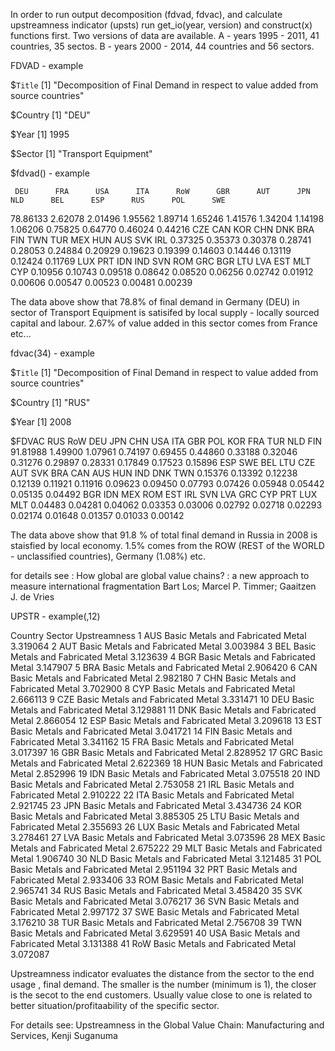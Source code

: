 In order to run output decomposition (fdvad, fdvac), and calculate upstreamness indicator (upsts) run get_io(year, version) and construct(x) functions first. Two versions of data are available. A - years 1995 - 2011, 41 countries, 35 sectos. B - years 2000 - 2014, 44 countries and 56 sectors. 



FDVAD - example

$`Title`
[1] "Decomposition of Final Demand in respect to value added from source countries"

$Country
[1] "DEU"

$Year
[1] 1995

$Sector
[1] "Transport Equipment"



$fdvad() - example

     DEU      FRA      USA      ITA      RoW      GBR      AUT      JPN      NLD      BEL      ESP      RUS      POL      SWE 
78.86133  2.62078  2.01496  1.95562  1.89714  1.65246  1.41576  1.34204  1.14198  1.06206  0.75825  0.64770  0.46024  0.44216 
     CZE      CAN      KOR      CHN      DNK      BRA      FIN      TWN      TUR      MEX      HUN      AUS      SVK      IRL 
 0.37325  0.35373  0.30378  0.28741  0.28053  0.24884  0.20929  0.19623  0.19399  0.14603  0.14446  0.13119  0.12424  0.11769 
     LUX      PRT      IDN      IND      SVN      ROM      GRC      BGR      LTU      LVA      EST      MLT      CYP 
 0.10956  0.10743  0.09518  0.08642  0.08520  0.06256  0.02742  0.01912  0.00606  0.00547  0.00523  0.00481  0.00239 


The data above show that 78.8% of final demand in Germany (DEU) in sector of Transport Equipment is satisifed by local supply - locally sourced capital and labour. 2.67% of value added in this sector comes from France etc...




fdvac(34) - example

$`Title`
[1] "Decomposition of Final Demand in respect to value added from source countries"

$Country
[1] "RUS"

$Year
[1] 2008

$FDVAC
     RUS      RoW      DEU      JPN      CHN      USA      ITA      GBR      POL      KOR      FRA      TUR      NLD      FIN 
91.81988  1.49900  1.07961  0.74197  0.69455  0.44860  0.33188  0.32046  0.31276  0.29897  0.28331  0.17849  0.17523  0.15896 
     ESP      SWE      BEL      LTU      CZE      AUT      SVK      BRA      CAN      AUS      HUN      IND      DNK      TWN 
 0.15376  0.13392  0.12238  0.12139  0.11921  0.11916  0.09623  0.09450  0.07793  0.07426  0.05948  0.05442  0.05135  0.04492 
     BGR      IDN      MEX      ROM      EST      IRL      SVN      LVA      GRC      CYP      PRT      LUX      MLT 
 0.04483  0.04281  0.04062  0.03353  0.03006  0.02792  0.02718  0.02293  0.02174  0.01648  0.01357  0.01033  0.00142 

The data above show that 91.8 % of total final demand in Russia in 2008 is staisfied by local economy. 1.5% comes from the ROW (REST of the WORLD - unclassified countries), Germany (1.08%) etc.


for details see : How global are global value chains? : a new approach to measure international fragmentation
Bart Los; Marcel P. Timmer; Gaaitzen J. de Vries

UPSTR - example(,12)

Country                            Sector Upstreamness
1      AUS Basic Metals and Fabricated Metal     3.319064
2      AUT Basic Metals and Fabricated Metal     3.003984
3      BEL Basic Metals and Fabricated Metal     3.123639
4      BGR Basic Metals and Fabricated Metal     3.147907
5      BRA Basic Metals and Fabricated Metal     2.906420
6      CAN Basic Metals and Fabricated Metal     2.982180
7      CHN Basic Metals and Fabricated Metal     3.702900
8      CYP Basic Metals and Fabricated Metal     2.666113
9      CZE Basic Metals and Fabricated Metal     3.331471
10     DEU Basic Metals and Fabricated Metal     3.129881
11     DNK Basic Metals and Fabricated Metal     2.866054
12     ESP Basic Metals and Fabricated Metal     3.209618
13     EST Basic Metals and Fabricated Metal     3.041721
14     FIN Basic Metals and Fabricated Metal     3.341162
15     FRA Basic Metals and Fabricated Metal     3.017397
16     GBR Basic Metals and Fabricated Metal     2.828952
17     GRC Basic Metals and Fabricated Metal     2.622369
18     HUN Basic Metals and Fabricated Metal     2.852996
19     IDN Basic Metals and Fabricated Metal     3.075518
20     IND Basic Metals and Fabricated Metal     2.753058
21     IRL Basic Metals and Fabricated Metal     2.910222
22     ITA Basic Metals and Fabricated Metal     2.921745
23     JPN Basic Metals and Fabricated Metal     3.434736
24     KOR Basic Metals and Fabricated Metal     3.885305
25     LTU Basic Metals and Fabricated Metal     2.355693
26     LUX Basic Metals and Fabricated Metal     3.278461
27     LVA Basic Metals and Fabricated Metal     3.073596
28     MEX Basic Metals and Fabricated Metal     2.675222
29     MLT Basic Metals and Fabricated Metal     1.906740
30     NLD Basic Metals and Fabricated Metal     3.121485
31     POL Basic Metals and Fabricated Metal     2.951194
32     PRT Basic Metals and Fabricated Metal     2.933406
33     ROM Basic Metals and Fabricated Metal     2.965741
34     RUS Basic Metals and Fabricated Metal     3.458420
35     SVK Basic Metals and Fabricated Metal     3.076217
36     SVN Basic Metals and Fabricated Metal     2.997172
37     SWE Basic Metals and Fabricated Metal     3.176210
38     TUR Basic Metals and Fabricated Metal     2.756708
39     TWN Basic Metals and Fabricated Metal     3.629591
40     USA Basic Metals and Fabricated Metal     3.131388
41     RoW Basic Metals and Fabricated Metal     3.072087


Upstreamness indicator evaluates the distance from the sector to the end usage , final demand. The smaller is the number (minimum is 1), the closer is the secot to the end customers. Usually value close to one is related to better situation/profitaability of the specific sector.

For details see: Upstreamness in the Global Value Chain: Manufacturing and Services, Kenji Suganuma
